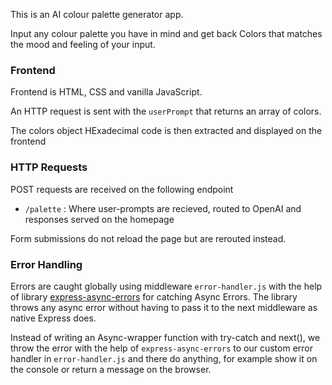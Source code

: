 This is an AI colour palette generator app.

Input any colour palette you have in mind and get back Colors that matches the
mood and feeling of your input.

### Frontend

Frontend is HTML, CSS and vanilla JavaScript.

An HTTP request is sent with the `userPrompt` that returns an array of colors.

The colors object HExadecimal code is then extracted and displayed on the
frontend

### HTTP Requests

POST requests are received on the following endpoint

- `/palette` : Where user-prompts are recieved, routed to OpenAI and responses
  served on the homepage

Form submissions do not reload the page but are rerouted instead.

### Error Handling

Errors are caught globally using middleware `error-handler.js` with the help of
library
[express-async-errors](https://www.npmjs.com/package/express-async-errors) for
catching Async Errors. The library throws any async error without having to pass
it to the next middleware as native Express does.

Instead of writing an Async-wrapper function with try-catch and next(), we throw
the error with the help of `express-async-errors` to our custom error handler in
`error-handler.js` and there do anything, for example show it on the console or
return a message on the browser.
